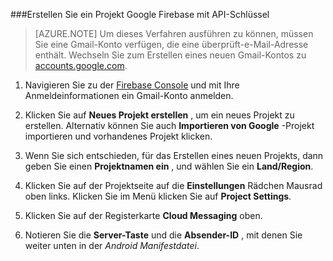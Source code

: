 
###<a name="create-a-google-firebase-project-with-api-key"></a>Erstellen Sie ein Projekt Google Firebase mit API-Schlüssel

>[AZURE.NOTE] Um dieses Verfahren ausführen zu können, müssen Sie eine Gmail-Konto verfügen, die eine überprüft-e-Mail-Adresse enthält. Wechseln Sie zum Erstellen eines neuen Gmail-Kontos zu <a href="http://go.microsoft.com/fwlink/p/?LinkId=268302" target="_blank">accounts.google.com</a>.

1. Navigieren Sie zu der [Firebase Console](https://console.firebase.google.com/) und mit Ihre Anmeldeinformationen ein Gmail-Konto anmelden.

2. Klicken Sie auf **Neues Projekt erstellen** , um ein neues Projekt zu erstellen. Alternativ können Sie auch **Importieren von Google** -Projekt importieren und vorhandenes Projekt klicken. 

3. Wenn Sie sich entschieden, für das Erstellen eines neuen Projekts, dann geben Sie einen **Projektnamen ein** , und wählen Sie ein **Land/Region**.

4. Klicken Sie auf der Projektseite auf die **Einstellungen** Rädchen Mausrad oben links. Klicken Sie im Menü klicken Sie auf **Project Settings**.  
 
5. Klicken Sie auf der Registerkarte **Cloud Messaging** oben. 

6. Notieren Sie die **Server-Taste** und die **Absender-ID** , mit denen Sie weiter unten in der *Android Manifestdatei*.  
